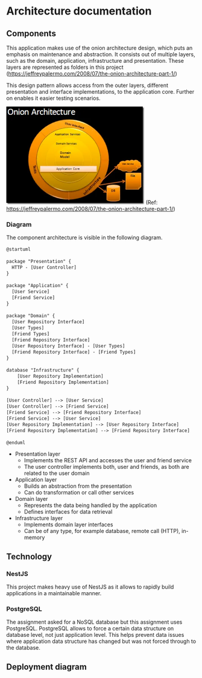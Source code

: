 # Architecture documentation

## Components

This application makes use of the onion architecture design, which puts an emphasis on maintenance and abstraction.
It consists out of multiple layers, such as the domain, application, infrastructure and presentation. These layers are represented as folders in this project (https://jeffreypalermo.com/2008/07/the-onion-architecture-part-1/)

This design pattern allows access from the outer layers, different presentation and interface implementations, to the application core. Further on enables it easier testing scenarios.

![img.png](img.png) 
(Ref: https://jeffreypalermo.com/2008/07/the-onion-architecture-part-1/)



### Diagram

The component architecture is visible in the following diagram.

```puml
@startuml

package "Presentation" {
  HTTP - [User Controller]  
}

package "Application" {
  [User Service]
  [Friend Service]
}

package "Domain" {
  [User Repository Interface]
  [User Types]
  [Friend Types]
  [Friend Repository Interface]
  [User Repository Interface] - [User Types]
  [Friend Repository Interface] - [Friend Types]
}

database "Infrastructure" {
    [User Repository Implementation]
    [Friend Repository Implementation]
}

[User Controller] --> [User Service]
[User Controller] --> [Friend Service]
[Friend Service] --> [Friend Repository Interface]
[Friend Service] --> [User Service]
[User Repository Implementation] --> [User Repository Interface]
[Friend Repository Implementation] --> [Friend Repository Interface]

@enduml
```

- Presentation layer
    - Implements the REST API and accesses the user and friend service
    - The user controller implements both, user and friends, as both are related to the user domain
- Application layer
    - Builds an abstraction from the presentation
    - Can do transformation or call other services
- Domain layer
    - Represents the data being handled by the application
    - Defines interfaces for data retrieval
- Infrastructure layer
    - Implements domain layer interfaces
    - Can be of any type, for example database, remote call (HTTP), in-memory

## Technology


### NestJS

This project makes heavy use of NestJS as it allows to rapidly build applications in a maintainable manner.

### PostgreSQL

The assignment asked for a NoSQL database but this assignment uses PostgreSQL. 
PostgreSQL allows to force a certain data structure on database level, not just application level. 
This helps prevent data issues where application data structure has changed but was not forced through to the database.

## Deployment diagram
